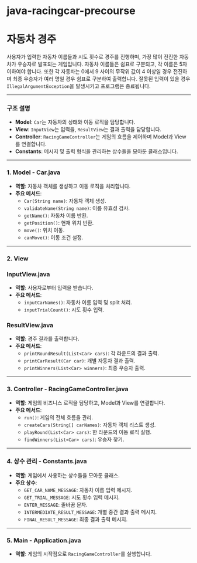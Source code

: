 # java-racingcar-precourse

# 자동차 경주

사용자가 입력한 자동차 이름들과 시도 횟수로 경주를 진행하며, 가장 많이 전진한 자동차가 우승자로 발표되는 게임입니다. 
자동차 이름들은 쉼표로 구분되고, 각 이름은 5자 이하여야 합니다. 또한 각 자동차는 0에서 9 사이의 무작위 값이 4 이상일 경우 전진하며 
최종 우승자가 여러 명일 경우 쉼표로 구분하여 출력합니다. 잘못된 입력이 있을 경우 `IllegalArgumentException`을 발생시키고 
프로그램은 종료됩니다.

---
### **구조 설명**

- **Model**: `Car`는 자동차의 상태와 이동 로직을 담당합니다.
- **View**: `InputView`는 입력을, `ResultView`는 결과 출력을 담당합니다.
- **Controller**: `RacingGameController`는 게임의 흐름을 제어하며 Model과 View를 연결합니다.
- **Constants**: 메시지 및 출력 형식을 관리하는 상수들을 모아둔 클래스입니다.

---


### **1. Model - Car.java**

- **역할**: 자동차 객체를 생성하고 이동 로직을 처리합니다.
- **주요 메서드**:
    - `Car(String name)`: 자동차 객체 생성.
    - `validateName(String name)`: 이름 유효성 검사.
    - `getName()`: 자동차 이름 반환.
    - `getPosition()`: 현재 위치 반환.
    - `move()`: 위치 이동.
    - `canMove()`: 이동 조건 설정.
---
### **2. View**

### **InputView.java**

- **역할**: 사용자로부터 입력을 받습니다.
- **주요 메서드**:
    - `inputCarNames()`: 자동차 이름 입력 및 split 처리.
    - `inputTrialCount()`: 시도 횟수 입력.

### **ResultView.java**

- **역할**: 경주 결과를 출력합니다.
- **주요 메서드**:
    - `printRoundResult(List<Car> cars)`: 각 라운드의 결과 출력.
    - `printCarResult(Car car)`: 개별 자동차 결과 출력.
    - `printWinners(List<Car> winners)`: 최종 우승자 출력.

---
### **3. Controller - RacingGameController.java**

- **역할**: 게임의 비즈니스 로직을 담당하고, Model과 View를 연결합니다.
- **주요 메서드**:
    - `run()`: 게임의 전체 흐름을 관리.
    - `createCars(String[] carNames)`: 자동차 객체 리스트 생성.
    - `playRound(List<Car> cars)`: 한 라운드의 이동 로직 실행.
    - `findWinners(List<Car> cars)`: 우승자 찾기.
  
---
### **4. 상수 관리 - Constants.java**

- **역할**: 게임에서 사용하는 상수들을 모아둔 클래스.
- **주요 상수**:
    - `GET_CAR_NAME_MESSAGE`: 자동차 이름 입력 메시지.
    - `GET_TRIAL_MESSAGE`: 시도 횟수 입력 메시지.
    - `ENTER_MESSAGE`: 줄바꿈 문자.
    - `INTERMEDIATE_RESULT_MESSAGE`: 개별 중간 결과 출력 메시지.
    - `FINAL_RESULT_MESSAGE`: 최종 결과 출력 메시지.
---
### **5. Main - Application.java**

- **역할**: 게임의 시작점으로 `RacingGameController`를 실행합니다.

